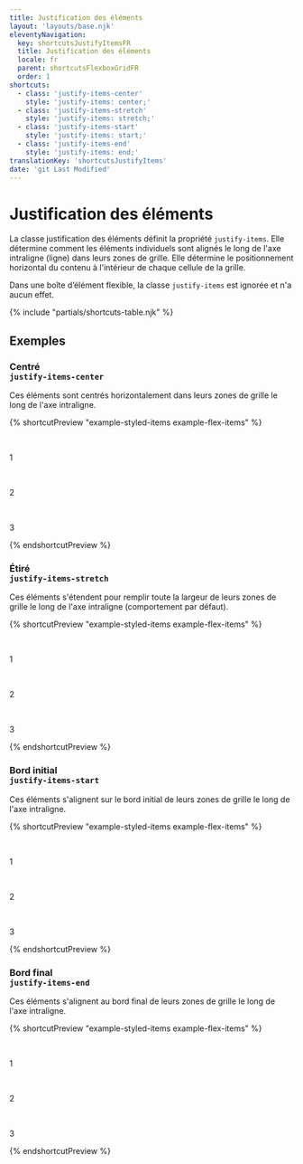 ```yaml
---
title: Justification des éléments
layout: 'layouts/base.njk'
eleventyNavigation:
  key: shortcutsJustifyItemsFR
  title: Justification des éléments
  locale: fr
  parent: shortcutsFlexboxGridFR
  order: 1
shortcuts:
  - class: 'justify-items-center'
    style: 'justify-items: center;'
  - class: 'justify-items-stretch'
    style: 'justify-items: stretch;'
  - class: 'justify-items-start'
    style: 'justify-items: start;'
  - class: 'justify-items-end'
    style: 'justify-items: end;'
translationKey: 'shortcutsJustifyItems'
date: 'git Last Modified'
---
```


# Justification des éléments

La classe justification des éléments définit la propriété `justify-items`. Elle détermine comment les éléments individuels sont alignés le long de l'axe intraligne (ligne) dans leurs zones de grille. Elle détermine le positionnement horizontal du contenu à l'intérieur de chaque cellule de la grille.

<gcds-notice type="info" notice-title-tag="h2" notice-title="Ce paramètre n’a aucun effet dans les boîtes d’éléments flexibles">
  <gcds-text>Dans une boîte d’élément flexible, la classe <code>justify-items</code> est ignorée et n'a aucun effet.</gcds-text>
</gcds-notice>

{% include "partials/shortcuts-table.njk" %}

## Exemples

### Centré<br/>`justify-items-center`

Ces éléments sont centrés horizontalement dans leurs zones de grille le long de l'axe intraligne.

{% shortcutPreview "example-styled-items example-flex-items" %}

<div class="d-grid grid-cols-3 justify-items-center">
  <p>1</p>
  <p>2</p>
  <p>3</p>
</div>
{% endshortcutPreview %}

### Étiré<br/>`justify-items-stretch`

Ces éléments s'étendent pour remplir toute la largeur de leurs zones de grille le long de l'axe intraligne (comportement par défaut).

{% shortcutPreview "example-styled-items example-flex-items" %}

<div class="d-grid grid-cols-3 justify-items-stretch">
  <p>1</p>
  <p>2</p>
  <p>3</p>
</div>
{% endshortcutPreview %}

### Bord initial<br/>`justify-items-start`

Ces éléments s'alignent sur le bord initial de leurs zones de grille le long de l'axe intraligne.

{% shortcutPreview "example-styled-items example-flex-items" %}

<div class="d-grid grid-cols-3 justify-items-start">
  <p>1</p>
  <p>2</p>
  <p>3</p>
</div>
{% endshortcutPreview %}

### Bord final <br/>`justify-items-end`

Ces éléments s'alignent au bord final de leurs zones de grille le long de l'axe intraligne.

{% shortcutPreview "example-styled-items example-flex-items" %}

<div class="d-grid grid-cols-3 justify-items-end">
  <p>1</p>
  <p>2</p>
  <p>3</p>
</div>
{% endshortcutPreview %}
